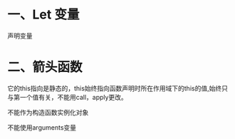 # 一、Let 变量

声明变量

# 二、箭头函数

它的this指向是静态的，this始终指向函数声明时所在作用域下的this的值,始终只与第一个值有关，不能用call，apply更改。

不能作为构造函数实例化对象

不能使用arguments变量



